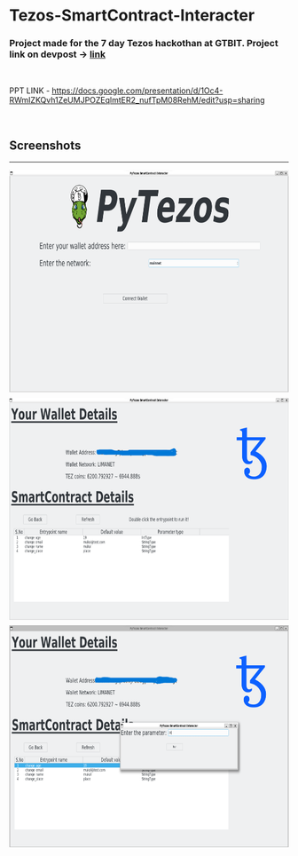 # Tezos-SmartContract-Interacter

### Project made for the 7 day Tezos hackothan at GTBIT. Project link on devpost -> [link](https://devpost.com/software/smartcontract-interacter?ref_content=my-projects-tab&ref_feature=my_projects)

<br>

PPT LINK - https://docs.google.com/presentation/d/1Oc4-RWmIZKQvh1ZeUMJPOZEqlmtER2_nufTpM08RehM/edit?usp=sharing

<br>

## Screenshots
***

<img align="center" src="assets/main_screen_sc.png" alt="desktop screenshot" style="height: 400px; width:px; margin-bottom:10px;"/>

<img align="center" src="assets/wallet_screen_sc.png" alt="desktop screenshot" style="height: 400px; width:px; margin-bottom:10px;"/>

<img align="center" src="assets/calling_entrypoint_sc.png" alt="desktop screenshot" style="height: 400px; width:px; margin-bottom:10px;"/>